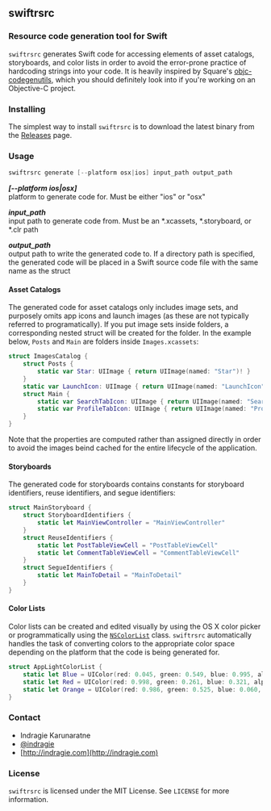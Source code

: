 ## swiftrsrc
### Resource code generation tool for Swift

`swiftrsrc` generates Swift code for accessing elements of asset catalogs, storyboards, and color lists in order to avoid the error-prone practice of hardcoding strings into your code. It is heavily inspired by Square's [objc-codegenutils](https://github.com/square/objc-codegenutils), which you should definitely look into if you're working on an Objective-C project.

### Installing

The simplest way to install `swiftrsrc` is to download the latest binary from the [Releases](https://github.com/indragiek/swiftrsrc/releases) page.

### Usage

```swift
swiftrsrc generate [--platform osx|ios] input_path output_path
```

**_[--platform ios|osx]_**  
platform to generate code for. Must be either "ios" or "osx"

**_input_path_**  
input path to generate code from. Must be an *.xcassets, *.storyboard, or *.clr path

**_output_path_**  
output path to write the generated code to. If a directory path is specified, the generated code will be placed in a Swift source code file with the same name as the struct

#### Asset Catalogs

The generated code for asset catalogs only includes image sets, and purposely omits app icons and launch images (as these are not typically referred to programatically). If you put image sets inside folders, a corresponding nested struct will be created for the folder. In the example below, `Posts` and `Main` are folders inside `Images.xcassets`:

```swift
struct ImagesCatalog {
	struct Posts {
		static var Star: UIImage { return UIImage(named: "Star")! }
	}
	static var LaunchIcon: UIImage { return UIImage(named: "LaunchIcon")! }
	struct Main {
		static var SearchTabIcon: UIImage { return UIImage(named: "SearchTabIcon")! }
		static var ProfileTabIcon: UIImage { return UIImage(named: "ProfileTabIcon")! }
	}
}
```

Note that the properties are computed rather than assigned directly in order to avoid the images beind cached for the entire lifecycle of the application. 

#### Storyboards

The generated code for storyboards contains constants for storyboard identifiers, reuse identifiers, and segue identifiers:

```swift
struct MainStoryboard {
	struct StoryboardIdentifiers {
		static let MainViewController = "MainViewController"
	}
	struct ReuseIdentifiers {
		static let PostTableViewCell = "PostTableViewCell"
		static let CommentTableViewCell = "CommentTableViewCell"
	}
	struct SegueIdentifiers {
		static let MainToDetail = "MainToDetail"
	}
}
```

#### Color Lists

Color lists can be created and edited visually by using the OS X color picker or programmatically using the [`NSColorList`](https://developer.apple.com/library/mac/documentation/Cocoa/Reference/ApplicationKit/Classes/NSColorList_Class/index.html) class. `swiftrsrc` automatically handles the task of converting colors to the appropriate color space depending on the platform that the code is being generated for.

```swift
struct AppLightColorList {
	static let Blue = UIColor(red: 0.045, green: 0.549, blue: 0.995, alpha: 1.000)
	static let Red = UIColor(red: 0.998, green: 0.261, blue: 0.321, alpha: 1.000)
	static let Orange = UIColor(red: 0.986, green: 0.525, blue: 0.060, alpha: 1.000)
}
```

### Contact

* Indragie Karunaratne
* [@indragie](http://twitter.com/indragie)
* [http://indragie.com](http://indragie.com)

### License

`swiftrsrc` is licensed under the MIT License. See `LICENSE` for more information.
